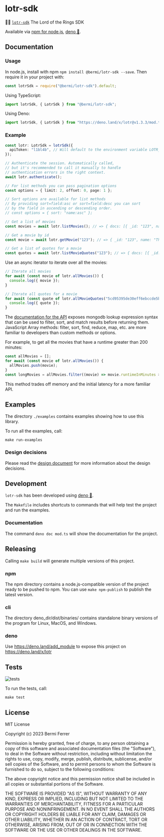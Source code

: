 # lotr-sdk

🧙‍♂️ [`lotr-sdk`](https://github.com/bermi/bermi-SDK) The Lord of the Rings SDK

Available via [npm for node.js](https://www.npmjs.com/package/@bermi/lotr-sdk),
[deno 🦕](https://deno.land/x/lotr).

## Documentation

### Usage

In node.js, install with npm `npm install @bermi/lotr-sdk --save`. Then require
it in your project with:

```javascript
const lotrSdk = require("@bermi/lotr-sdk").default;
```

Using TypeScript:

```typescript
import lotrSdk, { LotrSdk } from "@bermi/lotr-sdk";
```

Using Deno:

```typescript
import lotrSdk, { LotrSdk } from "https://deno.land/x/lotr@v1.3.3/mod.ts";
```

### Example

```typescript
const lotr: LotrSdk = lotrSdk({
  apiToken: "l1bl4b", // Will default to the environment variable LOTR_API_TOKEN
});

// Authenticate the session. Automatically called,
// but it's recommended to call it manually to handle
// authentication errors in the right context.
await lotr.authenticate();

// For list methods you can pass pagination options
const options = { limit: 2, offset: 0, page: 1 };

// Sort options are available for list methods
// By providing sort=field:asc or sort=field:desc you can sort
// by the field in ascending or descending order.
// const options = { sort: "name:asc" };

// Get a list of movies
const movies = await lotr.listMovies(); // => { docs: [{ _id: "123", name: "The Fellowship of the Ring" }], ... }

// Get a movie by id
const movie = await lotr.getMovie("123"); // => { _id: "123", name: "The Fellowship of the Ring" }

// Get a list of quotes for a movie
const quotes = await lotr.listMovieQuotes("123"); // => { docs: [{ _id: "456", character: "789", dialog: "You shall not pass!" }], ... }
```

Use an async iterator to iterate over all the movies:

```typescript
// Iterate all movies
for await (const movie of lotr.allMovies()) {
  console.log({ movie });
}

// Iterate all quotes for a movie
for await (const quote of lotr.allMovieQuotes("5cd95395de30eff6ebccde5b")) {
  console.log({ quote });
}
```

The [documentation for the API](https://the-one-api.dev/documentation) exposes
mongodb lookup expression syntax that can be used to filter, sort, and match
results before returning them. JavaScript Array methods: filter, sort, find,
reduce, map, etc. are more familiar to developers than custom methods or
options.

For example, to get all the movies that have a runtime greater than 200 minutes:

```typescript
const allMovies = [];
for await (const movie of lotr.allMovies()) {
  allMovies.push(movie);
}
const longMovies = allMovies.filter((movie) => movie.runtimeInMinutes > 200);
```

This method trades off memory and the initial latency for a more familiar API.

## Examples

The directory `./examples` contains examples showing how to use this library.

To run all the examples, call:

```shell
make run-examples
```

### Design decisions

Please read the [design document](./design.md) for more information about the
design decisions.

## Development

`lotr-sdk` has been developed using [deno 🦕](https://deno.land/).

The `Makefile` includes shortcuts to commands that will help test the project
and run the examples.

### Documentation

The command `deno doc mod.ts` will show the documentation for the project.

## Releasing

Calling `make build` will generate multiple versions of this project.

### npm

The npm directory contains a node.js-compatible version of the project ready to
be pushed to npm. You can use `make npm-publish` to publish the latest version.

### cli

The directory deno_dir/dist/binaries/ contains standalone binary versions of the
program for Linux, MacOS, and Windows.

### deno

Use <https://deno.land/add_module> to expose this project on
<https://deno.land/x/lotr>

## Tests

![tests](https://github.com/bermi/bermi-SDK/actions/workflows/deno.yml/badge.svg)

To run the tests, call:

```shell
make test
```

## License

MIT License

Copyright (c) 2023 Bermi Ferrer

Permission is hereby granted, free of charge, to any person obtaining a copy of
this software and associated documentation files (the "Software"), to deal in
the Software without restriction, including without limitation the rights to
use, copy, modify, merge, publish, distribute, sublicense, and/or sell copies of
the Software, and to permit persons to whom the Software is furnished to do so,
subject to the following conditions:

The above copyright notice and this permission notice shall be included in all
copies or substantial portions of the Software.

THE SOFTWARE IS PROVIDED "AS IS", WITHOUT WARRANTY OF ANY KIND, EXPRESS OR
IMPLIED, INCLUDING BUT NOT LIMITED TO THE WARRANTIES OF MERCHANTABILITY, FITNESS
FOR A PARTICULAR PURPOSE AND NONINFRINGEMENT. IN NO EVENT SHALL THE AUTHORS OR
COPYRIGHT HOLDERS BE LIABLE FOR ANY CLAIM, DAMAGES OR OTHER LIABILITY, WHETHER
IN AN ACTION OF CONTRACT, TORT OR OTHERWISE, ARISING FROM, OUT OF OR IN
CONNECTION WITH THE SOFTWARE OR THE USE OR OTHER DEALINGS IN THE SOFTWARE.
